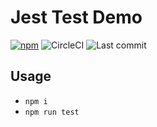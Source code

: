 # Jest Test Demo
[![npm](https://img.shields.io/npm/v/mocha-demo)](https://www.npmjs.com/package/mocha-demo)
![CircleCI](https://img.shields.io/circleci/build/github/dm-grinko/mocha-demo)
![Last commit](https://img.shields.io/github/last-commit/dm-grinko/mocha-demo)

## Usage

- `npm i`
- `npm run test`

